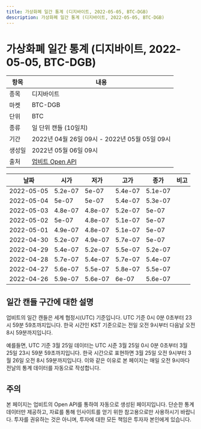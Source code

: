 ```yaml
---
title: 가상화폐 일간 통계 (디지바이트, 2022-05-05, BTC-DGB)
description: 가상화폐 일간 통계 (디지바이트, 2022-05-05, BTC-DGB)
---
```



가상화폐 일간 통계 (디지바이트, 2022-05-05, BTC-DGB)
===

|항목|내용|
|--|--|
|종목|디지바이트|
|마켓|BTC-DGB|
|단위|BTC|
|종류|일 단위 캔들 (10일치)|
|기간|2022년 04월 26일 09시 - 2022년 05월 05일 09시|
|생성일|2022년 05월 06일 09시|
|출처|[업비트 Open API](https://docs.upbit.com)|


|날짜|시가|저가|고가|종가|비고|
|--|--|--|--|--|--|
|2022-05-05|5.2e-07|5e-07|5.4e-07|5.1e-07|    |
|2022-05-04|5e-07|5e-07|5.4e-07|5.3e-07|    |
|2022-05-03|4.8e-07|4.8e-07|5.2e-07|5e-07|    |
|2022-05-02|5e-07|4.8e-07|5.1e-07|5e-07|    |
|2022-05-01|4.9e-07|4.8e-07|5.1e-07|5e-07|    |
|2022-04-30|5.2e-07|4.9e-07|5.7e-07|5e-07|    |
|2022-04-29|5.4e-07|5.2e-07|5.5e-07|5.2e-07|    |
|2022-04-28|5.7e-07|5.4e-07|5.7e-07|5.4e-07|    |
|2022-04-27|5.6e-07|5.5e-07|5.8e-07|5.5e-07|    |
|2022-04-26|5.9e-07|5.6e-07|6e-07|5.6e-07|    |


일간 캔들 구간에 대한 설명
---


업비트의 일간 캔들은 세계 협정시(UTC) 기준입니다. 
UTC 기준 0시 0분 0초부터 23시 59분 59초까지입니다. 
한국 시간인 KST 기준으로는 전일 오전 9시부터 다음날 오전 8시 59분까지입니다. 


예를들면, UTC 기준 3월 25일 데이터는 UTC 시준 3월 25일 0시 0분 0초부터 3월 25일 23시 59분 59초까지입니다. 
한국 시간으로 표현하면 3월 25일 오전 9시부터 3월 26일 오전 8시 59분까지입니다. 
이와 같은 이유로 본 페이지는 매일 오전 9시마다 전날의 통계 데이터를 자동으로 작성합니다. 


주의
---


본 페이지는 업비트의 Open API를 통하여 자동으로 생성된 페이지입니다. 
단순한 통계 데이터만 제공하고, 자료를 통해 인사이트를 얻기 위한 참고용으로만 사용하시기 바랍니다. 
투자를 권유하는 것은 아니며, 투자에 대한 모든 책임은 투자자 본인에게 있습니다. 

